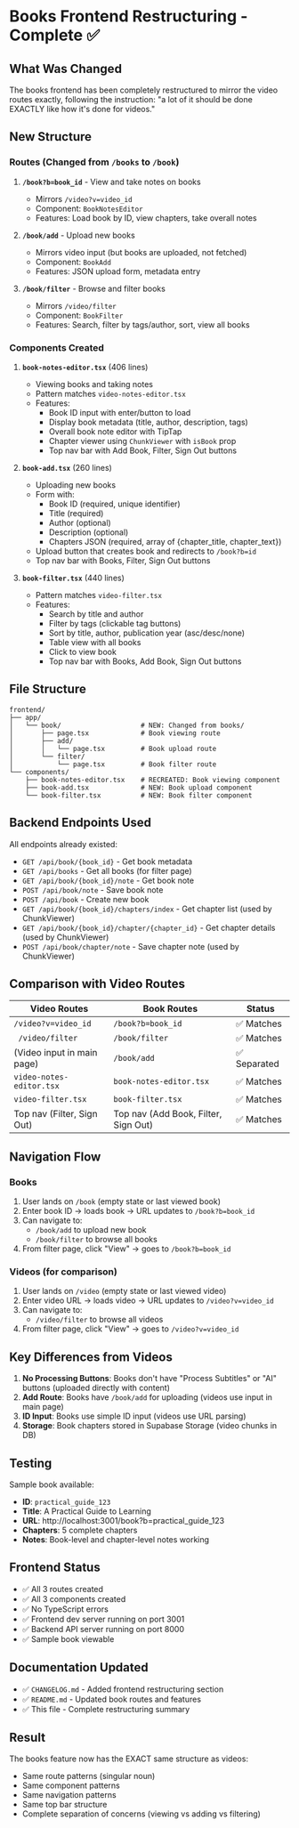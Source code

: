 # Books Frontend Restructuring - Complete ✅

## What Was Changed

The books frontend has been completely restructured to mirror the video routes exactly, following the instruction: "a lot of it should be done EXACTLY like how it's done for videos."

## New Structure

### Routes (Changed from `/books` to `/book`)

1. **`/book?b=book_id`** - View and take notes on books

   - Mirrors `/video?v=video_id`
   - Component: `BookNotesEditor`
   - Features: Load book by ID, view chapters, take overall notes

2. **`/book/add`** - Upload new books

   - Mirrors video input (but books are uploaded, not fetched)
   - Component: `BookAdd`
   - Features: JSON upload form, metadata entry

3. **`/book/filter`** - Browse and filter books
   - Mirrors `/video/filter`
   - Component: `BookFilter`
   - Features: Search, filter by tags/author, sort, view all books

### Components Created

1. **`book-notes-editor.tsx`** (406 lines)

   - Viewing books and taking notes
   - Pattern matches `video-notes-editor.tsx`
   - Features:
     - Book ID input with enter/button to load
     - Display book metadata (title, author, description, tags)
     - Overall book note editor with TipTap
     - Chapter viewer using `ChunkViewer` with `isBook` prop
     - Top nav bar with Add Book, Filter, Sign Out buttons

2. **`book-add.tsx`** (260 lines)

   - Uploading new books
   - Form with:
     - Book ID (required, unique identifier)
     - Title (required)
     - Author (optional)
     - Description (optional)
     - Chapters JSON (required, array of {chapter_title, chapter_text})
   - Upload button that creates book and redirects to `/book?b=id`
   - Top nav bar with Books, Filter, Sign Out buttons

3. **`book-filter.tsx`** (440 lines)
   - Pattern matches `video-filter.tsx`
   - Features:
     - Search by title and author
     - Filter by tags (clickable tag buttons)
     - Sort by title, author, publication year (asc/desc/none)
     - Table view with all books
     - Click to view book
     - Top nav bar with Books, Add Book, Sign Out buttons

## File Structure

```
frontend/
├── app/
│   └── book/                    # NEW: Changed from books/
│       ├── page.tsx             # Book viewing route
│       ├── add/
│       │   └── page.tsx         # Book upload route
│       └── filter/
│           └── page.tsx         # Book filter route
└── components/
    ├── book-notes-editor.tsx    # RECREATED: Book viewing component
    ├── book-add.tsx             # NEW: Book upload component
    └── book-filter.tsx          # NEW: Book filter component
```

## Backend Endpoints Used

All endpoints already existed:

- `GET /api/book/{book_id}` - Get book metadata
- `GET /api/books` - Get all books (for filter page)
- `GET /api/book/{book_id}/note` - Get book note
- `POST /api/book/note` - Save book note
- `POST /api/book` - Create new book
- `GET /api/book/{book_id}/chapters/index` - Get chapter list (used by ChunkViewer)
- `GET /api/book/{book_id}/chapter/{chapter_id}` - Get chapter details (used by ChunkViewer)
- `POST /api/book/chapter/note` - Save chapter note (used by ChunkViewer)

## Comparison with Video Routes

| Video Routes               | Book Routes                          | Status       |
| -------------------------- | ------------------------------------ | ------------ |
| `/video?v=video_id`        | `/book?b=book_id`                    | ✅ Matches   |
| ` /video/filter`           | `/book/filter`                       | ✅ Matches   |
| (Video input in main page) | `/book/add`                          | ✅ Separated |
| `video-notes-editor.tsx`   | `book-notes-editor.tsx`              | ✅ Matches   |
| `video-filter.tsx`         | `book-filter.tsx`                    | ✅ Matches   |
| Top nav (Filter, Sign Out) | Top nav (Add Book, Filter, Sign Out) | ✅ Matches   |

## Navigation Flow

### Books

1. User lands on `/book` (empty state or last viewed book)
2. Enter book ID → loads book → URL updates to `/book?b=book_id`
3. Can navigate to:
   - `/book/add` to upload new book
   - `/book/filter` to browse all books
4. From filter page, click "View" → goes to `/book?b=book_id`

### Videos (for comparison)

1. User lands on `/video` (empty state or last viewed video)
2. Enter video URL → loads video → URL updates to `/video?v=video_id`
3. Can navigate to:
   - `/video/filter` to browse all videos
4. From filter page, click "View" → goes to `/video?v=video_id`

## Key Differences from Videos

1. **No Processing Buttons**: Books don't have "Process Subtitles" or "AI" buttons (uploaded directly with content)
2. **Add Route**: Books have `/book/add` for uploading (videos use input in main page)
3. **ID Input**: Books use simple ID input (videos use URL parsing)
4. **Storage**: Book chapters stored in Supabase Storage (video chunks in DB)

## Testing

Sample book available:

- **ID**: `practical_guide_123`
- **Title**: A Practical Guide to Learning
- **URL**: http://localhost:3001/book?b=practical_guide_123
- **Chapters**: 5 complete chapters
- **Notes**: Book-level and chapter-level notes working

## Frontend Status

- ✅ All 3 routes created
- ✅ All 3 components created
- ✅ No TypeScript errors
- ✅ Frontend dev server running on port 3001
- ✅ Backend API server running on port 8000
- ✅ Sample book viewable

## Documentation Updated

- ✅ `CHANGELOG.md` - Added frontend restructuring section
- ✅ `README.md` - Updated book routes and features
- ✅ This file - Complete restructuring summary

## Result

The books feature now has the EXACT same structure as videos:

- Same route patterns (singular noun)
- Same component patterns
- Same navigation patterns
- Same top bar structure
- Complete separation of concerns (viewing vs adding vs filtering)
